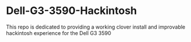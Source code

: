 # Dell-G3-3590-Hackintosh
This repo is dedicated to providing a working clover install and improvable hackintosh experience for the Dell G3 3590
